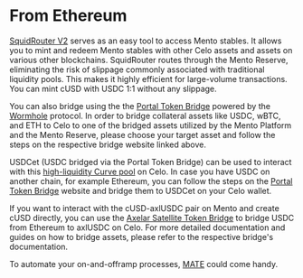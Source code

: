 # From Ethereum

[SquidRouter V2](https://v2.app.squidrouter.com/) serves as an easy tool to access Mento stables. It allows you to mint and redeem Mento stables with other Celo assets and assets on various other blockchains. SquidRouter routes through the Mento Reserve, eliminating the risk of slippage commonly associated with traditional liquidity pools. This makes it highly efficient for large-volume transactions. You can mint cUSD with USDC 1:1 without any slippage. 

You can also bridge using the the [Portal Token Bridge](https://www.portalbridge.com/#/transfer) powered by the [Wormhole](https://wormhole.com/) protocol. In order to bridge collateral assets like USDC, wBTC, and ETH to Celo to one of the bridged assets utilized by the Mento Platform and the Mento Reserve, please choose your target asset and follow the steps on the respective bridge website linked above.

USDCet (USDC bridged via the Portal Token Bridge) can be used to interact with this [high-liquidity Curve pool](on-celo.md) on Celo. In case you have USDC on another chain, for example Ethereum, you can follow the steps on the [Portal Token Bridge](https://www.portalbridge.com/#/transfer) website and bridge them to USDCet on your Celo wallet. 

If you want to interact with the cUSD-axlUSDC pair on Mento and create cUSD directly, you can use the [Axelar Satellite Token Bridge](https://satellite.money/?source=ethereum\&destination=celo\&asset\_denom=uusdc\&destination\_address=) to bridge USDC from Ethereum to axlUSDC on Celo.
For more detailed documentation and guides on how to bridge assets, please refer to the respective bridge's documentation.

To automate your on-and-offramp processes, [MATE](https://docs.mento.org/mento/on-off-ramp/automation-via-mate) could come handy.
